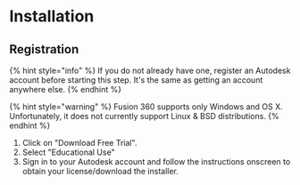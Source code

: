 # Installation

## Registration

{% hint style="info" %}
If you do not already have one, register an Autodesk account before starting this step. It's the same as getting an account anywhere else.
{% endhint %}

{% hint style="warning" %}
Fusion 360 supports only Windows and OS X. Unfortunately, it does not currently support Linux & BSD distributions.
{% endhint %}

1. Click on "Download Free Trial".
2. Select "Educational Use"
3. Sign in to your Autodesk account and follow the instructions onscreen to obtain your license/download the installer.



